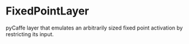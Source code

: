 # FixedPointLayer
pyCaffe layer that emulates an arbitrarily sized fixed point activation by restricting its input.
